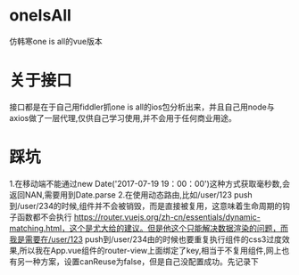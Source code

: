 # oneIsAll
仿韩寒one is all的vue版本
# 关于接口
接口都是在于自己用fiddler抓one is all的ios包分析出来，并且自己用node与axios做了一层代理,仅供自己学习使用,并不会用于任何商业用途。
# 踩坑
1.在移动端不能通过new Date('2017-07-19 19：00：00')这种方式获取毫秒数,会返回NAN,需要用到Date.parse
2.在使用动态路由,比如/user/123 push到/user/234的时候,组件并不会被销毁，而是直接被复用，这意味着生命周期的钩子函数都不会执行
https://router.vuejs.org/zh-cn/essentials/dynamic-matching.html，这个是尤大给的建议。但是他这个只能解决数据渲染的问题，而我是需要在/user/123 push到/user/234由的时候也要重复执行组件的css3过度效果,所以我在App.vue组件的router-view上面绑定了key,相当于不复用组件,网上也有另一种方案，设置canReuse为false，但是自己没配置成功。先记录下
